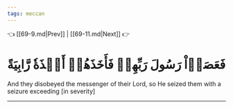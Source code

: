 ```yaml
---
tags: meccan
---
```


👈 [[69-9.md|Prev]] | [[69-11.md|Next]] 👉

# فَعَصَوۡاْ رَسُولَ رَبِّهِمۡ فَأَخَذَهُمۡ أَخۡذَةٗ رَّابِيَةً

And they disobeyed the messenger of their Lord, so He seized them with a seizure exceeding [in severity]

---

